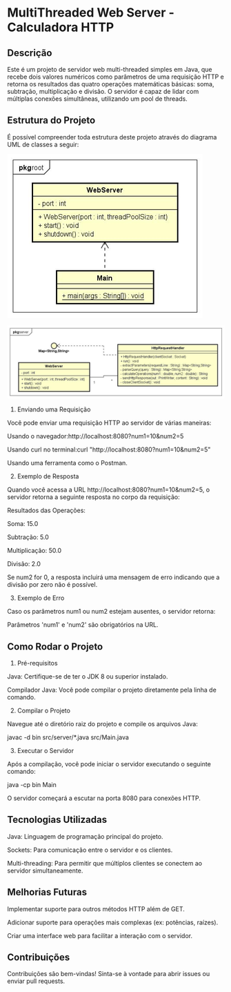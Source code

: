 
# MultiThreaded Web Server - Calculadora HTTP


## Descrição

Este é um projeto de servidor web multi-threaded simples em Java, que recebe dois valores numéricos como parâmetros de uma requisição HTTP e retorna os resultados das quatro operações matemáticas básicas: soma, subtração, multiplicação e divisão. O servidor é capaz de lidar com múltiplas conexões simultâneas, utilizando um pool de threads.

## Estrutura do Projeto
É possível compreender toda estrutura deste projeto através do diagrama UML de classes a seguir:

   ![alt text](<imagens/MultiThreadedWebServerUML/root/Class Diagram2.jpg>)
   
   ![alt text](<imagens/MultiThreadedWebServerUML/server/Class Diagram1.jpg>)

   
1. Enviando uma Requisição

Você pode enviar uma requisição HTTP ao servidor de várias maneiras:

Usando o navegador:http://localhost:8080?num1=10&num2=5

Usando curl no terminal:curl "http://localhost:8080?num1=10&num2=5"

Usando uma ferramenta como o Postman.

2. Exemplo de Resposta
 
Quando você acessa a URL http://localhost:8080?num1=10&num2=5, o servidor retorna a seguinte resposta no corpo da requisição:

Resultados das Operações:

Soma: 15.0

Subtração: 5.0

Multiplicação: 50.0

Divisão: 2.0

Se num2 for 0, a resposta incluirá uma mensagem de erro indicando que a divisão por zero não é possível.

3. Exemplo de Erro

Caso os parâmetros num1 ou num2 estejam ausentes, o servidor retorna:

Parâmetros 'num1' e 'num2' são obrigatórios na URL.

## Como Rodar o Projeto
1. Pré-requisitos

Java: Certifique-se de ter o JDK 8 ou superior instalado.

Compilador Java: Você pode compilar o projeto diretamente pela linha de comando.

2. Compilar o Projeto

Navegue até o diretório raiz do projeto e compile os arquivos Java:

javac -d bin src/server/*.java src/Main.java

3. Executar o Servidor
    
Após a compilação, você pode iniciar o servidor executando o seguinte comando:

java -cp bin Main

O servidor começará a escutar na porta 8080 para conexões HTTP.


## Tecnologias Utilizadas
Java: Linguagem de programação principal do projeto.

Sockets: Para comunicação entre o servidor e os clientes.

Multi-threading: Para permitir que múltiplos clientes se conectem ao servidor simultaneamente.

## Melhorias Futuras
Implementar suporte para outros métodos HTTP além de GET.

Adicionar suporte para operações mais complexas (ex: potências, raízes).

Criar uma interface web para facilitar a interação com o servidor.

## Contribuições
Contribuições são bem-vindas! Sinta-se à vontade para abrir issues ou enviar pull requests.